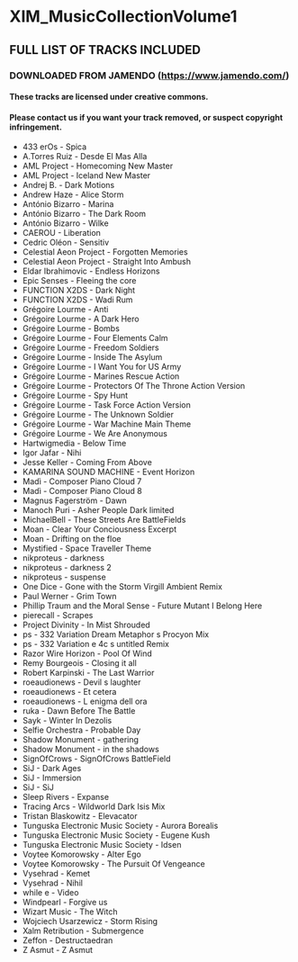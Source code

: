 # XIM_MusicCollectionVolume1

## FULL LIST OF TRACKS INCLUDED
### DOWNLOADED FROM JAMENDO (https://www.jamendo.com/)
#### These tracks are licensed under creative commons.
#### Please contact us if you  want your track removed, or suspect copyright infringement.

+ 433 erOs - Spica
+ A.Torres Ruiz - Desde El Mas Alla
+ AML Project - Homecoming  New Master
+ AML Project - Iceland New Master
+ Andrej B. - Dark Motions
+ Andrew Haze - Alice Storm
+ António Bizarro - Marina
+ António Bizarro - The Dark Room
+ António Bizarro - Wilke
+ CAEROU - Liberation
+ Cedric Oléon - Sensitiv
+ Celestial Aeon Project - Forgotten Memories
+ Celestial Aeon Project - Straight Into Ambush
+ Eldar Ibrahimovic - Endless Horizons
+ Epic Senses - Fleeing the core
+ FUNCTION X2DS - Dark Night
+ FUNCTION X2DS - Wadi Rum
+ Grégoire Lourme - Anti
+ Grégoire Lourme - A Dark Hero
+ Grégoire Lourme - Bombs
+ Grégoire Lourme - Four Elements Calm
+ Grégoire Lourme - Freedom Soldiers
+ Grégoire Lourme - Inside The Asylum
+ Grégoire Lourme - I Want You for US Army
+ Grégoire Lourme - Marines Rescue Action
+ Grégoire Lourme - Protectors Of The Throne Action Version
+ Grégoire Lourme - Spy Hunt
+ Grégoire Lourme - Task Force Action Version
+ Grégoire Lourme - The Unknown Soldier
+ Grégoire Lourme - War Machine Main Theme
+ Grégoire Lourme - We Are Anonymous
+ Hartwigmedia - Below Time
+ Igor Jafar - Nihi
+ Jesse Keller - Coming From Above
+ KAMARINA SOUND MACHINE - Event Horizon
+ Madì - Composer Piano Cloud 7
+ Madì - Composer Piano Cloud 8
+ Magnus Fagerström - Dawn
+ Manoch Puri - Asher People Dark limited
+ MichaelBell - These Streets Are BattleFields
+ Moan - Clear Your Conciousness Excerpt
+ Moan - Drifting on the floe
+ Mystified - Space Traveller Theme
+ nikproteus - darkness
+ nikproteus - darkness 2
+ nikproteus - suspense
+ One Dice - Gone with the Storm Virgill Ambient Remix
+ Paul Werner - Grim Town
+ Phillip Traum and the Moral Sense - Future Mutant I Belong Here
+ pierecall - Scrapes
+ Project Divinity - In Mist Shrouded
+ ps - 332 Variation Dream Metaphor s Procyon Mix
+ ps - 332 Variation e 4c s untitled Remix
+ Razor Wire Horizon - Pool Of Wind
+ Remy Bourgeois - Closing it all
+ Robert Karpinski - The Last Warrior
+ roeaudionews - Devil s laughter
+ roeaudionews - Et cetera
+ roeaudionews - L enigma dell ora
+ ruka - Dawn Before The Battle
+ Sayk - Winter In Dezolis
+ Selfie Orchestra - Probable Day
+ Shadow Monument - gathering
+ Shadow Monument - in the shadows
+ SignOfCrows - SignOfCrows BattleField
+ SiJ - Dark Ages
+ SiJ - Immersion
+ SiJ - SiJ
+ Sleep Rivers - Expanse
+ Tracing Arcs - Wildworld Dark Isis Mix
+ Tristan Blaskowitz - Elevacator
+ Tunguska Electronic Music Society - Aurora Borealis
+ Tunguska Electronic Music Society - Eugene Kush
+ Tunguska Electronic Music Society - Idsen
+ Voytee Komorowsky - Alter Ego
+ Voytee Komorowsky - The Pursuit Of Vengeance
+ Vysehrad - Kemet
+ Vysehrad - Nihil
+ while e - Video
+ Windpearl - Forgive us
+ Wizart Music - The Witch
+ Wojciech Usarzewicz - Storm Rising
+ Xalm Retribution - Submergence
+ Zeffon - Destructaedran
+ Z Asmut - Z Asmut



